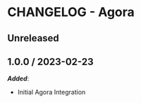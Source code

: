 # CHANGELOG - Agora

## Unreleased

## 1.0.0 / 2023-02-23

***Added***:

* Initial Agora Integration
